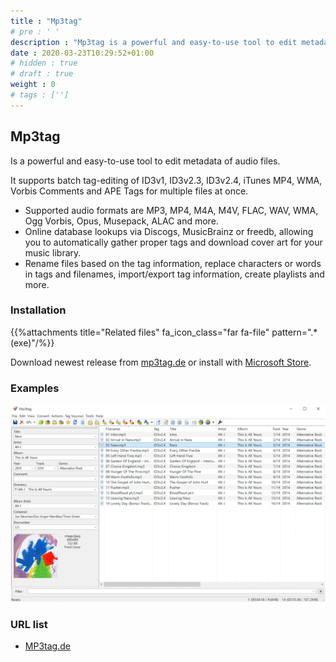 ```yaml
---
title : "Mp3tag"
# pre : ' '
description : "Mp3tag is a powerful and easy-to-use tool to edit metadata of audio files."
date : 2020-03-23T10:29:52+01:00
# hidden : true
# draft : true
weight : 0
# tags : ['']
---
```


## Mp3tag

Is a powerful and easy-to-use tool to edit metadata of audio files.

It supports batch tag-editing of ID3v1, ID3v2.3, ID3v2.4, iTunes MP4, WMA, Vorbis Comments and APE Tags for multiple files at once.

* Supported audio formats are MP3, MP4, M4A, M4V, FLAC, WAV, WMA, Ogg Vorbis, Opus, Musepack, ALAC and more.
* Online database lookups via Discogs, MusicBrainz or freedb, allowing you to automatically gather proper tags and download cover art for your music library.
* Rename files based on the tag information, replace characters or words in tags and filenames, import/export tag information, create playlists and more.

### Installation

{{%attachments title="Related files" fa_icon_class="far fa-file" pattern=".*(exe)"/%}}

Download newest release from [mp3tag.de](https://www.mp3tag.de/en/download.html) or install with [Microsoft Store](https://www.microsoft.com/en-us/p/mp3tag/9nn77tcq1nc8).

### Examples

![Example](images/example.png)

### URL list

* [MP3tag.de](https://www.mp3tag.de/en/index.html)
